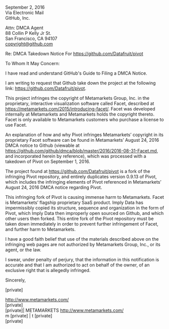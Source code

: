 September 2, 2016  
Via Electronic Mail  
GitHub, Inc.  

Attn: DMCA Agent  
88 Collin P Kelly Jr St.  
San Francisco, CA 94107  
copyright@github.com 

Re: DMCA Takedown Notice For https://github.com/Datafruit/pivot

To Whom It May Concern:

I have read and understand GitHub's Guide to Filing a DMCA Notice.

I am writing to request that Github take down the project at the following
link: https://github.com/Datafruit/pivot.

This project infringes the copyright of Metamarkets Group, Inc. in the
proprietary, interactive visualization software called Facet, described at
https://metamarkets.com/2015/introducing-facet/. Facet was developed
internally at Metamarkets and Metamarkets holds the copyright thereto.
Facet is only available to Metamarkets customers who purchase a license to
use Facet.

An explanation of how and why Pivot infringes Metamarkets’ copyright in its
proprietary Facet software can be found in Metamarkets’ August 24, 2016
DMCA notice to Github (viewable at
https://github.com/github/dmca/blob/master/2016/2016-08-31-Facet.md, and
incorporated herein by reference), which was processed with a takedown of
Pivot on September 1, 2016.

The project found at https://github.com/Datafruit/pivot is a fork of the
infringing Pivot repository, and entirely duplicates version 0.9.13 of
Pivot, which includes the infringing elements of Pivot referenced in
Metamarkets’ August 24, 2016 DMCA notice regarding Pivot.

This infringing fork of Pivot is causing immense harm to Metamarkets.
Facet is Metamarkets’ flagship proprietary SaaS product. Imply Data has
impermissibly copied its structure, sequence and organization in the form
of Pivot, which Imply Data then improperly open sourced on Github, and
which other users then forked. This entire fork of the Pivot repository
must be taken down immediately in order to prevent further infringement of
Facet, and further harm to Metamarkets.

I have a good faith belief that use of the materials described above on the
infringing web pages are not authorized by Metamarkets Group, Inc., or its
agent, or the law.

I swear, under penalty of perjury, that the information in this
notification is accurate and that I am authorized to act on behalf of the
owner, of an exclusive right that is allegedly infringed.

Sincerely,

[private]


<http://www.metamarkets.com/>  
[private]  
[private]| METAMARKETS <http://www.metamarkets.com/>  
m [private] | t [private]  
[private]
